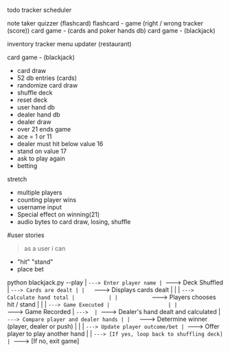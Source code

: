 
todo tracker
scheduler

note taker
quizzer (flashcard)
flashcard - game (right / wrong tracker (score))
card game - (cards and poker hands db)
card game - (blackjack)

inventory tracker
menu updater (restaurant)

card game - (blackjack)
* card draw
* 52 db entries (cards)
* randomize card draw
* shuffle deck
* reset deck
* user hand db
* dealer hand db
* dealer draw
* over 21 ends game
* ace = 1 or 11
* dealer must hit below value 16
* stand on value 17
* ask to play again
* betting

stretch
* multiple players
* counting player wins
* username input
* Special effect on winning(21)
* audio bytes to card draw, losing, shuffle

#user stories
> as a user i can
* "hit" "stand"
* place bet



python blackjack.py --play
|
`---> Enter player name
     |
     `---> Deck Shuffled
          |
          `---> Cards are dealt
               |
               |   `---> Displays cards dealt
               |       |
               |       `---> Calculate hand total
               |           |
               |           `---> Players chooses hit / stand
               |               |
               |               `---> Game Executed
               |                   |
               |                   `---> Game Recorded
               |
               `---> 
                     |
                     `---> Dealer's hand dealt and calculated
                          |
                          `---> Compare player and dealer hands
                               |
                               |   `---> Determine winner (player, dealer or push)
                               |       |
                               |       `---> Update player outcome/bet
                               |
                               `---> Offer player to play another hand
                                    |
                                    |   `---> [If yes, loop back to shuffling deck]
                                    |
                                    `---> [If no, exit game]